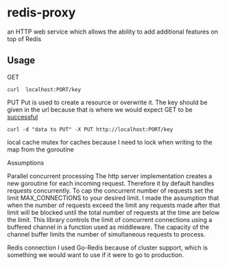 # redis-proxy
an HTTP web service which allows the ability to add additional features on top of Redis


## Usage

GET
```
curl  localhost:PORT/key
```


PUT
Put is used to create a resource or overwrite it. The key should be given in the url because that is where we would expect GET to be [successful](https://tools.ietf.org/html/rfc7231#section-4.3.4)
```
curl -d "data to PUT" -X PUT http://localhost:PORT/key
```


local cache
mutex for caches because I need to lock when writing to the map from the goroutine


Assumptions

Parallel concurrent processing
The http server implementation creates a new goroutine for each incoming request. Therefore it by default handles requests concurrently.
To cap the concurrent number of requests set the limit MAX_CONNECTIONS to your desired limit. I made the assumption that when the number of requests
exceed the limit any requests made after that limit will be blocked until the total number of requests at the time are below the limit. This library controls the limit of concurrent connections using a buffered channel in a function used as middleware. The capacity of the channel buffer limits the number of simultaneous requests to process.


Redis connection
I used  Go-Redis because of cluster support, which is something we would want to use if it were to go to production.